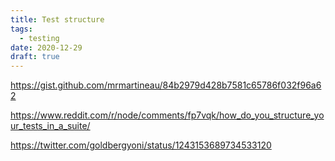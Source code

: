 ```yaml
---
title: Test structure
tags:
  - testing
date: 2020-12-29
draft: true
---
```


https://gist.github.com/mrmartineau/84b2979d428b7581c65786f032f96a62

https://www.reddit.com/r/node/comments/fp7vqk/how_do_you_structure_your_tests_in_a_suite/

https://twitter.com/goldbergyoni/status/1243153689734533120
